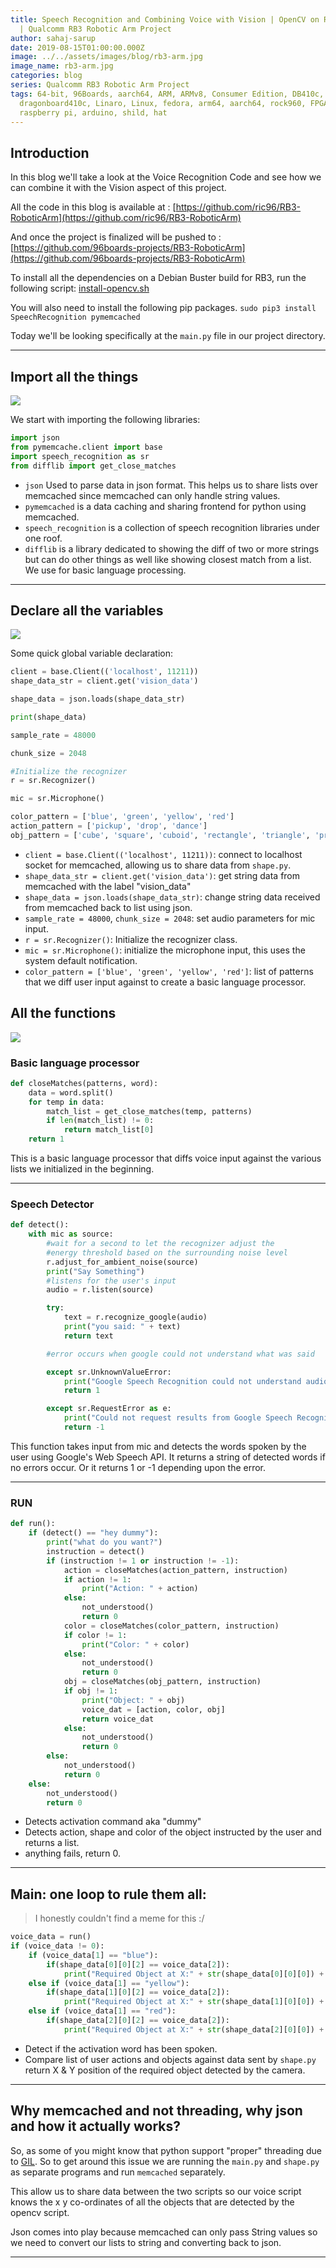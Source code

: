 ```yaml
---
title: Speech Recognition and Combining Voice with Vision | OpenCV on RB3 Pt. 5
  | Qualcomm RB3 Robotic Arm Project
author: sahaj-sarup
date: 2019-08-15T01:00:00.000Z
image: ../../assets/images/blog/rb3-arm.jpg
image_name: rb3-arm.jpg
categories: blog
series: Qualcomm RB3 Robotic Arm Project
tags: 64-bit, 96Boards, aarch64, ARM, ARMv8, Consumer Edition, DB410c,
  dragonboard410c, Linaro, Linux, fedora, arm64, aarch64, rock960, FPGA,
  raspberry pi, arduino, shild, hat
---
```


## Introduction

In this blog we'll take a look at the Voice Recognition Code and see how we can combine it with the Vision aspect of this project.

All the code in this blog is available at : [https://github.com/ric96/RB3-RoboticArm](https://github.com/ric96/RB3-RoboticArm)

And once the project is finalized will be pushed to : [https://github.com/96boards-projects/RB3-RoboticArm](https://github.com/96boards-projects/RB3-RoboticArm)

To install all the dependencies on a Debian Buster build for RB3, run the following script:
[install-opencv.sh](https://github.com/ric96/RB3-RoboticArm/raw/master/install.sh)

You will also need to install the following pip packages.
`sudo pip3 install SpeechRecognition pymemcached`

Today we'll be looking specifically at the `main.py` file in our project directory.

---

## Import all the things

![](https://memegenerator.net/img/instances/60968180/python-programming-import-all-the-things.jpg)

We start with importing the following libraries:

```python
import json
from pymemcache.client import base
import speech_recognition as sr
from difflib import get_close_matches
```

- `json` Used to parse data in json format. This helps us to share lists over memcached since memcached can only handle string values.
- `pymemcached` is a data caching and sharing frontend for python using memcached.
- `speech_recognition` is a collection of speech recognition libraries under one roof.
- `difflib` is a library dedicated to showing the diff of two or more strings but can do other things as well like showing closest match from a list. We use for basic language processing.

---

## Declare all the variables

![](http://www.quickmeme.com/img/37/3718582dec2f47042c0aa7e92cb29662a32bf4f6a3b5dfc1d52fd17d530b970a.jpg)

Some quick global variable declaration:

```python
client = base.Client(('localhost', 11211))
shape_data_str = client.get('vision_data')

shape_data = json.loads(shape_data_str)

print(shape_data)

sample_rate = 48000

chunk_size = 2048

#Initialize the recognizer
r = sr.Recognizer()

mic = sr.Microphone()

color_pattern = ['blue', 'green', 'yellow', 'red']
action_pattern = ['pickup', 'drop', 'dance']
obj_pattern = ['cube', 'square', 'cuboid', 'rectangle', 'triangle', 'prism', 'cone', 'hexagon', 'circle', 'sphere', 'ball' ]
```

- `client = base.Client(('localhost', 11211))`: connect to localhost socket for memcached, allowing us to share data from `shape.py`.
- `shape_data_str = client.get('vision_data')`: get string data from memcached with the label "vision_data"
- `shape_data = json.loads(shape_data_str)`: change string data received from memcached back to list using json.
- `sample_rate = 48000`, `chunk_size = 2048`: set audio parameters for mic input.
- `r = sr.Recognizer()`: Initialize the recognizer class.
- `mic = sr.Microphone()`: initialize the microphone input, this uses the system default notification.
- `color_pattern = ['blue', 'green', 'yellow', 'red']`: list of patterns that we diff user input against to create a basic language processor.

## All the functions

![](https://i2.wp.com/www.relatably.com/m/img/functional-programming-memes/meme-functions.jpg)

### Basic language processor

```python
def closeMatches(patterns, word):
	data = word.split()
	for temp in data:
		match_list = get_close_matches(temp, patterns)
		if len(match_list) != 0:
			return match_list[0]
	return 1
```

This is a basic language processor that diffs voice input against the various lists we initialized in the beginning.

---

### Speech Detector

```python
def detect():
	with mic as source:
		#wait for a second to let the recognizer adjust the
		#energy threshold based on the surrounding noise level
		r.adjust_for_ambient_noise(source)
		print("Say Something")
		#listens for the user's input
		audio = r.listen(source)

		try:
			text = r.recognize_google(audio)
			print("you said: " + text)
			return text

		#error occurs when google could not understand what was said

		except sr.UnknownValueError:
			print("Google Speech Recognition could not understand audio")
			return 1

		except sr.RequestError as e:
			print("Could not request results from Google Speech Recognition service; {0}".format(e))
			return -1
```

This function takes input from mic and detects the words spoken by the user using Google's Web Speech API. It returns a string of detected words if no errors occur. Or it returns 1 or -1 depending upon the error.

---

### RUN

```python
def run():
    if (detect() == "hey dummy"):
        print("what do you want?")
        instruction = detect()
        if (instruction != 1 or instruction != -1):
            action = closeMatches(action_pattern, instruction)
            if action != 1:
                print("Action: " + action)
            else:
                not_understood()
                return 0
            color = closeMatches(color_pattern, instruction)
            if color != 1:
                print("Color: " + color)
            else:
                not_understood()
                return 0
            obj = closeMatches(obj_pattern, instruction)
            if obj != 1:
                print("Object: " + obj)
                voice_dat = [action, color, obj]
                return voice_dat
            else:
                not_understood()
                return 0
        else:
            not_understood()
            return 0
    else:
        not_understood()
        return 0
```

- Detects activation command aka "dummy"
- Detects action, shape and color of the object instructed by the user and returns a list.
- anything fails, return 0.

---

## Main: one loop to rule them all:

> I honestly couldn't find a meme for this :/

```python
voice_data = run()
if (voice_data != 0):
    if (voice_data[1] == "blue"):
        if(shape_data[0][0][2] == voice_data[2]):
            print("Required Object at X:" + str(shape_data[0][0][0]) + " Y: " + str(shape_data[0][0][1]))
    else if (voice_data[1] == "yellow"):
        if(shape_data[1][0][2] == voice_data[2]):
            print("Required Object at X:" + str(shape_data[1][0][0]) + " Y: " + str(shape_data[1][0][1]))
    else if (voice_data[1] == "red"):
        if(shape_data[2][0][2] == voice_data[2]):
            print("Required Object at X:" + str(shape_data[2][0][0]) + " Y: " + str(shape_data[2][0][1]))
```

- Detect if the activation word has been spoken.
- Compare list of user actions and objects against data sent by `shape.py` return X & Y position of the required object detected by the camera.

---

## Why memcached and not threading, why json and how it actually works?

So, as some of you might know that python support "proper" threading due to [GIL](https://realpython.com/python-gil/). So to get around this issue we are running the `main.py` and `shape.py` as separate programs and run `memcached` separately.

This allow us to share data between the two scripts so our voice script knows the x y co-ordinates of all the objects that are detected by the opencv script.

Json comes into play because memcached can only pass String values so we need to convert our lists to string and converting back to json.

---
